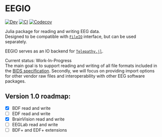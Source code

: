# EEGIO

[![Dev](https://img.shields.io/badge/docs-stable-blue.svg)](https://Telepathy-Software.github.io/EEGIO.jl/dev/)
[![CI](https://github.com/Telepathy-Software/EEGIO.jl/workflows/CI/badge.svg)](https://github.com/Telepathy-Software/EEGIO.jl/actions?query=workflow%3ACI)
[![Codecov](https://codecov.io/gh/Telepathy-Software/EEGIO.jl/branch/main/graph/badge.svg?token=UZBX0PYSZU)](https://codecov.io/gh/Telepathy-Software/EEGIO.jl)

Julia package for reading and writing EEG data.  
Designed to be compatible with [`FileIO`](https://github.com/JuliaIO/FileIO.jl) interface, but can be used separately.

EEGIO serves as an IO backend for [`Telepathy.jl`](https://github.com/Telepathy-Software/Telepathy.jl).

Current status: Work-In-Progress  
The main goal is to support reading and writing of all file formats included in the [BIDS specification](https://bids-specification.readthedocs.io/en/stable/04-modality-specific-files/03-electroencephalography.html). Secondly, we will focus on providing import options for other vendor raw files and interoperability with other EEG software packages.

## Version 1.0 roadmap:
- [x] BDF read and write
- [ ] EDF read and write
- [x] BrainVision read and write
- [ ] EEGLab read and write
- [ ] BDF+ and EDF+ extensions